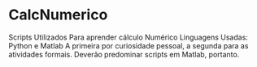 # CalcNumerico
Scripts Utilizados Para aprender cálculo Numérico
Linguagens Usadas: Python e Matlab
A primeira por curiosidade pessoal, a segunda para as atividades formais.
Deverão predominar scripts em Matlab, portanto.
